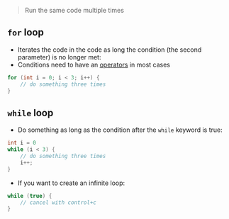 > Run the same code multiple times

## `for` loop

- Iterates the code in the code as long the condition (the second parameter) is no longer met:
- Conditions need to have an [operators](operators.md) in most cases

```c
for (int i = 0; i < 3; i++) {
	// do something three times
}
```


## `while` loop

- Do something as long as the condition after the `while` keyword is true:
```c
int i = 0
while (i < 3) {
	// do something three times
	i++;
}
```

- If you want to create an infinite loop:

```c
while (true) {
	// cancel with control+c
}
```
